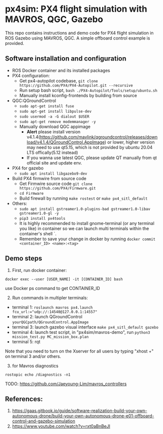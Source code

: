 # px4sim: PX4 flight simulation with MAVROS, QGC, Gazebo

This repo contains instructions and demo code for PX4 flight simulation in ROS Gazebo using MAVROS, QGC. A simple offboard control example is provided. 

## Software installation and configuration

- ROS Docker container and its installed packages
- PX4 configuration:
    - Get px4-autopilot codebase, `git clone https://github.com/PX4/PX4-Autopilot.git --recursive`
    - Run setup bash script, `bash ./PX4-Autopilot/Tools/setup/ubuntu.sh`
    - Manually install kconfig-frontends by building from source
- QGC:QGroundControl 
    - `sudo apt-get install fuse`
    - `sudo apt-get install libpulse-dev`
    - `sudo usermod -a -G dialout $USER`
    - `sudo apt-get remove modemmanager -y`
    - Manually download QGC appimage
        - **Alert** please install version v4.1.4(https://github.com/mavlink/qgroundcontrol/releases/download/v4.1.4/QGroundControl.AppImage) or lower, higher version may need to use qt5.15, which is not provided by ubuntu 20.04 LTS offically(5.12 instead)
        - If you wanna use latest QGC, please update QT manually from qt official site and update env. 
- PX4 for gazebo
    - `sudo apt install libgazebo9-dev`
- Build PX4 firmwire from source code
    - Get Firmwire source code `git clone https://github.com/PX4/Firmware.git` 
    - `cd Firmware` 
    - Build firewall by running `make rostest`  or `make px4_sitl_default`
- Others:
    - `sudo apt install gstreamer1.0-plugins-bad gstreamer1.0-libav gstreamer1.0-gl -y`
    - `pip3 install px4tools`
    - It is highly recommended to install gnome-terminal (or any terminal you like) in container so we can launch multi terminals within the container's shell `.  
    - Remember to save your change in docker by running `docker commit <container_ID> <name>:<tag>`

## Demo steps
1. First, run docker container: 
```
docker exec --user [USER_NAME] -it [CONTAINER_ID] bash
```

use Docker ps command to get CONTAINER_ID

2. Run commands in multipler terminals:
- terminal 1: `roslaunch mavros px4.launch fcu_url:="udp://:14540@127.0.0.1:14557"`
- terminal 2: launch QGroundControl `yourQGCpath/QGroundControl.AppImage` 
- terminal 3: launch gazebo visual interface `make px4_sitl_default gazebo`
- terminal 4: launch test script, in "px4sim/mavros-demo", run `python3 mission_test.py MC_mission_box.plan` 
- terminal 5: rqt

Note that you need to turn on the Xserver for all users by typing "xhost +" on terminal 3 and/or others.

3. for Mavros diagnostics
```
rostopic echo /diagnostics -n1
```

TODO: https://github.com/Jaeyoung-Lim/mavros_controllers

## References:

1. https://gaas.gitbook.io/guide/software-realization-build-your-own-autonomous-drone/build-your-own-autonomous-drone-e01-offboard-control-and-gazebo-simulation
2. https://www.youtube.com/watch?v=rxt0aBnBeJI
